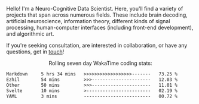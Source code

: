Hello! I'm a Neuro-Cognitive Data Scientist. Here, you'll find a variety of projects that span across numerous fields. These include brain decoding, artificial neuroscience, information theory, different kinds of signal processing, human-computer interfaces (including front-end development), and algorithmic art. 

If you're seeking consultation, are interested in collaboration, or have any questions, get in <a href='mailto:desk@syrkis.com?subject=Getting%20in%20touch'>touch</a>!

<p align="center">Rolling seven day WakaTime coding stats:</p>
<!--START_SECTION:waka-->

```txt
Markdown     5 hrs 34 mins   >>>>>>>>>>>>>>>>>>-------   73.25 %
Ezhil        54 mins         >>>----------------------   12.03 %
Other        50 mins         >>>----------------------   11.01 %
Svelte       10 mins         >------------------------   02.19 %
YAML         3 mins          -------------------------   00.72 %
```

<!--END_SECTION:waka-->
